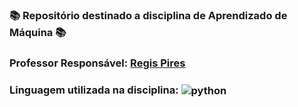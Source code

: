 ### 📚 Repositório destinado a disciplina de Aprendizado de Máquina 📚
###  Professor Responsável: <a href="../../../../regispires"> Regis Pires <a/>
### Linguagem utilizada na disciplina: <img align="center" alt="python" src="https://img.shields.io/badge/Python-14354C?style=for-the-badge&logo=python&logoColor=white" />
